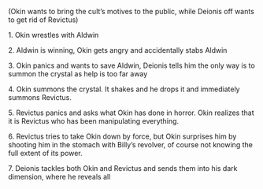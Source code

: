 (Okin wants to bring the cult’s motives to the public, while Deionis off wants to get rid of Revictus)

1\. Okin wrestles with Aldwin

2\. Aldwin is winning, Okin gets angry and accidentally stabs Aldwin

3\. Okin panics and wants to save Aldwin, Deionis tells him the only way is to summon the crystal as help is too far away

4\.  Okin summons the crystal. It shakes and he drops it and immediately summons Revictus.

5\. Revictus panics and asks what Okin has done in horror. Okin realizes that it is Revictus who has been manipulating everything. 

6\. Revictus tries to take Okin down by force, but Okin surprises him by shooting him in the stomach with Billy’s revolver, of course not knowing the full extent of its power.

7\. Deionis tackles both Okin and Revictus and sends them into his dark dimension, where he reveals all